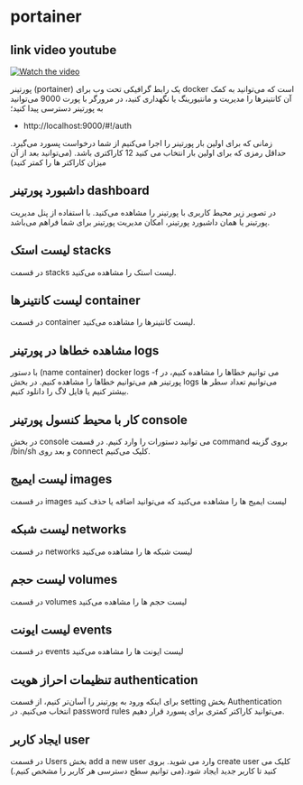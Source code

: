 # portainer

## link video youtube

[![Watch the video](https://img.youtube.com/vi/kNs6wHcmKq4/0.jpg)](https://www.youtube.com/watch?v=kNs6wHcmKq4)

پورتینر (portainer) یک رابط گرافیکی تحت وب برای docker است که می‌توانید به کمک آن کانتینرها را مدیریت و مانتیورینگ یا نگهداری کنید، در مرورگر با پورت 9000 می‌توانید به پورتینر دسترسی پیدا کنید؛

- http://localhost:9000/#!/auth

زمانی که برای اولین بار پورتینر را اجرا می‌کنیم از شما درخواست پسورد می‌گیرد. حداقل رمزی که برای اولین بار انتخاب می کنید 12 کاراکتری باشد. (می‌توانید بعد از آن میزان کاراکتر ها را کمتر کنید)


## داشبورد پورتینر dashboard
در تصویر زیر محیط کاربری با پورتینر را مشاهده می‌کنید. با استفاده از پنل مدیریت پورتینر یا همان داشبورد پورتینر، امکان مدیریت پورتینر برای شما فراهم می‌باشد.  

## لیست استک stacks
در قسمت stacks لیست استک را مشاهده می‌کنید.

## لیست کانتینرها container
در قسمت container لیست کانتینرها را مشاهده می‌کنید.

## مشاهده خطاها در پورتینر logs
با دستور (name container) docker logs -f می توانیم خطاها را مشاهده کنیم، در پورتینر هم می‌توانیم خطاها را مشاهده کنیم. در بخش logs می‌توانیم تعداد سطر ها بیشتر کنیم یا فایل لاگ را دانلود کنیم.

## کار با محیط کنسول پورتینر console
در بخش console می توانید دستورات را وارد کنیم. در قسمت command بروی گزینه /bin/sh و بعد روی connect کلیک می‌کنیم.

## لیست ایمیج images
در قسمت images لیست ایمیج ها را مشاهده می‌کنید که می‌توانید اضافه یا حذف کنید

## لیست شبکه networks
در قسمت networks لیست شبکه ها را مشاهده می‌کنید

## لیست حجم volumes
در قسمت volumes لیست حجم ها را مشاهده می‌کنید

## لیست ایونت events
در قسمت events لیست ایونت ها را مشاهده می‌کنید

## تنظیمات احراز هویت authentication
برای اینکه ورود به پورتینر را آسان‌تر کنیم، از قسمت setting بخش Authentication انتخاب می‌کنیم. در password rules می‌توانید کاراکتر کمتری برای پسورد قرار دهیم.

##	ایجاد کاربر user
در قسمت Users بخش add a new user وارد می شوید. بروی create user کلیک می کنید تا کاربر جدید ایجاد شود.(می توانیم سطح دسترسی هر کاربر را مشخص کنیم.) 





